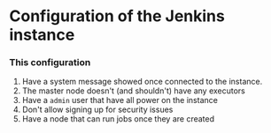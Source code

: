 # Configuration of the Jenkins instance

### This configuration

1. Have a system message showed once connected to the instance.
2. The master node doesn't (and shouldn't) have any executors
3. Have a `admin` user that have all power on the instance
4. Don't allow signing up for security issues
5. Have a node that can run jobs once they are created